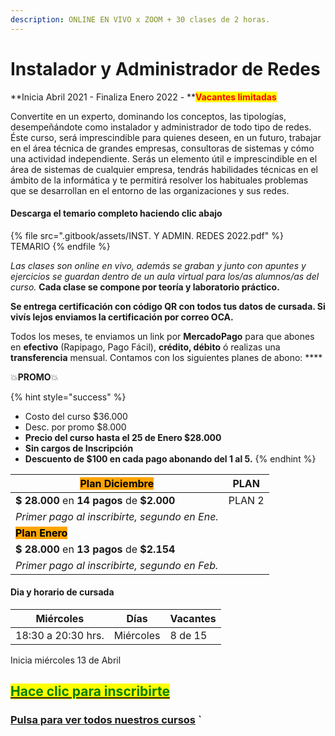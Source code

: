 ```yaml
---
description: ONLINE EN VIVO x ZOOM + 30 clases de 2 horas.
---
```


# Instalador y Administrador de Redes

**Inicia Abril 2021 - Finaliza Enero 2022 - **<mark style="color:red;">**Vacantes limitadas**</mark>

Convertite en un experto, dominando los conceptos, las tipologías, desempeñándote como instalador y administrador de todo tipo de redes. Éste curso, será imprescindible para quienes deseen, en un futuro, trabajar en el área técnica de grandes empresas, consultoras de sistemas y cómo una actividad independiente. Serás un elemento útil e imprescindible en el área de sistemas de cualquier empresa, tendrás habilidades técnicas en el ámbito de la informática y te permitirá resolver los habituales problemas que se desarrollan en el entorno de las organizaciones y sus redes.

#### Descarga el temario completo haciendo clic abajo

{% file src=".gitbook/assets/INST. Y ADMIN. REDES 2022.pdf" %}
TEMARIO
{% endfile %}

_Las clases son online en vivo, además se graban y  junto con apuntes y ejercicios se guardan dentro de un aula virtual para los/as alumnos/as del curso._ **Cada clase se compone por teoría y laboratorio práctico.** &#x20;

**Se entrega certificación con código QR con todos tus datos de cursada. Si vivís lejos enviamos la certificación por correo OCA.**

Todos los meses, te enviamos un link por **MercadoPago** para que abones en **efectivo** (Rapipago, Pago Fácil), **crédito, débito** ó realizas una **transferencia** mensual. Contamos con los siguientes planes de abono: ****&#x20;

💥**PROMO**💥&#x20;

{% hint style="success" %}
* Costo del curso $36.000
* Desc. por promo $8.000
* **Precio del curso hasta el 25 de Enero $28.000**
* **Sin cargos de Inscripción**
* **Descuento de $100 en cada pago abonando del 1 al 5.**&#x20;
{% endhint %}

| <mark style="background-color:orange;">**Plan Diciembre**</mark> | PLAN   |
| ---------------------------------------------------------------- | ------ |
| **$ 28.000** en **14 pagos** de **$2.000**                       | PLAN 2 |
| _Primer pago al inscribirte, segundo en Ene._                    |        |
| <mark style="background-color:orange;">**Plan Enero**</mark>     |        |
| **$ 28.000** en **13 pagos** de **$2.154**                       |        |
| _Primer pago al inscribirte, segundo en Feb._                    |        |

#### Dia y horario de cursada

| **Miércoles**      | Días      | Vacantes |
| ------------------ | --------- | -------- |
| 18:30 a 20:30 hrs. | Miércoles | 8 de 15  |

Inicia miércoles 13 de Abril

## [<mark style="color:green;">Hace clic para inscribirte</mark>](http://wa.me/5491164622877?text=Me%20interesa%20el%20curso%20de%20Inst.%20Adm.%20de%20Redes)<mark style="color:green;"></mark>

### [**Pulsa para ver todos nuestros cursos**](./) **\`**
